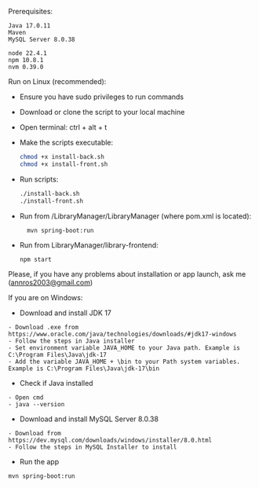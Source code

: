 Prerequisites:
```angular2html
Java 17.0.11
Maven
MySQL Server 8.0.38

node 22.4.1
npm 10.8.1
nvm 0.39.0
```
Run on Linux (recommended):
* Ensure you have sudo privileges to run commands
* Download or clone the script to your local machine
* Open terminal: ctrl + alt + t
* Make the scripts executable:
   ```bash
   chmod +x install-back.sh
   chmod +x install-front.sh
  ```
* Run scripts:
    ```bash
    ./install-back.sh 
    ./install-front.sh 
    ```

* Run from /LibraryManager/LibraryManager (where pom.xml is located):
  ```
    mvn spring-boot:run 
  ```
* Run from LibraryManager/library-frontend:
  ```
  npm start
  ```

Please, if you have any problems about installation or app launch, ask me (annros2003@gmail.com)


If you are on Windows:
* Download and install JDK 17
```angular2html
- Download .exe from https://www.oracle.com/java/technologies/downloads/#jdk17-windows
- Follow the steps in Java installer
- Set environment variable JAVA_HOME to your Java path. Example is C:\Program Files\Java\jdk-17
- Add the variable JAVA_HOME + \bin to your Path system variables. Example is C:\Program Files\Java\jdk-17\bin
```
* Check if Java installed
```angular2html
- Open cmd 
- java --version
```
* Download and install MySQL Server 8.0.38
```angular2html
- Download from https://dev.mysql.com/downloads/windows/installer/8.0.html
- Follow the steps in MySQL Installer to install
```
* Run the app
```angular2html
mvn spring-boot:run
```
